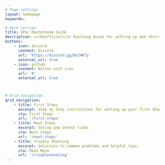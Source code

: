 ```yaml
---
# Page settings
layout: homepage
keywords:

# Hero section
title: $Pac Masternode Guide
description: <i>Unofficial</i> Evolving Guide for setting up and <br/> maintaining Masternodes for $Pac <br/>
buttons:
    - icon: discord
      content: Discord
      url: 'https://discord.gg/Bx2HKfy'
      external_url: true
    - icon: github
      content: Button with icon
      url: '#'
      external_url: true



# Grid navigation
grid_navigation:
    - title: First Steps
      excerpt: Step by Step instructions for setting up your first $Pac Masternode
      cta: First Steps
      url: '/first-steps'
    - title: Next Steps
      excerpt: Voting and Useful links
      cta: Next Steps
      url: '/next-steps'  
    - title: Trouble Shooting
      excerpt: Solutions to common problems and helpful tips.
      cta: Read More
      url: '/troubleshooting'
---
```



